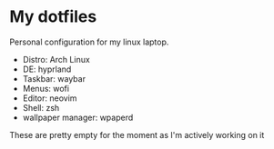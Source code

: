 # My dotfiles

Personal configuration for my linux laptop.

- Distro: Arch Linux
- DE: hyprland
- Taskbar: waybar
- Menus: wofi
- Editor: neovim
- Shell: zsh
- wallpaper manager: wpaperd

These are pretty empty for the moment as I'm actively working on it


